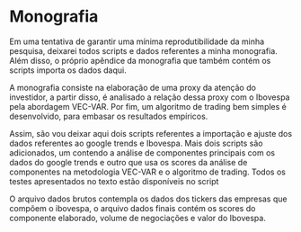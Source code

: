 # Monografia
 Em uma tentativa de garantir uma mínima reprodutibilidade da minha pesquisa, deixarei todos scripts e dados referentes a minha  monografia. Além disso, o próprio apêndice da monografia que também contém os scripts importa os dados daqui.

 A monografia consiste na elaboração de uma proxy da atenção do investidor, a partir disso, é analisado a relação dessa proxy com o Ibovespa pela abordagem VEC-VAR. Por fim, um algoritmo de trading bem simples é desenvolvido, para embasar os resultados empíricos.

 Assim, são vou deixar aqui dois scripts referentes a importação e ajuste dos dados referentes ao google trends e Ibovespa. Mais dois scripts são adicionados, um contendo a análise de componentes principais com os dados do google trends e outro que usa os scores da análise de componentes na metodologia VEC-VAR e o algoritmo de trading. Todos os testes apresentados no texto estão disponíveis no script

 O arquivo dados brutos contempla os dados dos tickers das empresas que compõem o ibovespa, o arquivo dados finais contém os scores do componente elaborado,  volume de negociações e valor do Ibovespa.
    
